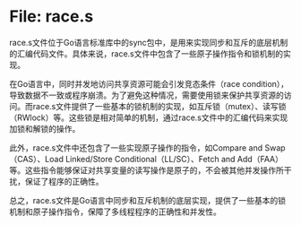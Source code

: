 # File: race.s

race.s文件位于Go语言标准库中的sync包中，是用来实现同步和互斥的底层机制的汇编代码文件。具体来说，race.s文件中包含了一些原子操作指令和锁机制的实现。

在Go语言中，同时并发地访问共享资源可能会引发竞态条件（race condition），导致数据不一致或程序崩溃。为了避免这种情况，需要使用锁来保护共享资源的访问。而race.s文件提供了一些基本的锁机制的实现，如互斥锁（mutex）、读写锁（RWlock）等。这些锁是相对简单的机制，通过race.s文件中的汇编代码来实现加锁和解锁的操作。

此外，race.s文件中还包含了一些实现原子操作的指令，如Compare and Swap（CAS）、Load Linked/Store Conditional（LL/SC）、Fetch and Add（FAA）等。这些指令能够保证对共享变量的读写操作是原子的，不会被其他并发操作所干扰，保证了程序的正确性。

总之，race.s文件是Go语言中同步和互斥机制的底层实现，提供了一些基本的锁机制和原子操作指令，保障了多线程程序的正确性和并发性。

